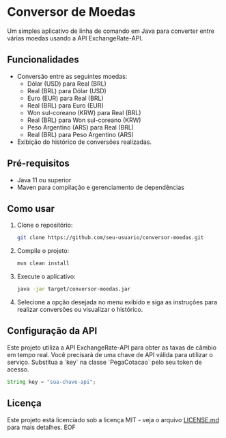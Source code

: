 # Conversor de Moedas

Um simples aplicativo de linha de comando em Java para converter entre várias moedas usando a API ExchangeRate-API.

## Funcionalidades

- Conversão entre as seguintes moedas:
  - Dólar (USD) para Real (BRL)
  - Real (BRL) para Dólar (USD)
  - Euro (EUR) para Real (BRL)
  - Real (BRL) para Euro (EUR)
  - Won sul-coreano (KRW) para Real (BRL)
  - Real (BRL) para Won sul-coreano (KRW)
  - Peso Argentino (ARS) para Real (BRL)
  - Real (BRL) para Peso Argentino (ARS)
- Exibição do histórico de conversões realizadas.

## Pré-requisitos

- Java 11 ou superior
- Maven para compilação e gerenciamento de dependências

## Como usar

1. Clone o repositório:

   ```bash
   git clone https://github.com/seu-usuario/conversor-moedas.git
   ```

2. Compile o projeto:

   ```bash
   mvn clean install
   ```

3. Execute o aplicativo:

   ```bash
   java -jar target/conversor-moedas.jar
   ```

4. Selecione a opção desejada no menu exibido e siga as instruções para realizar conversões ou visualizar o histórico.

## Configuração da API

Este projeto utiliza a API ExchangeRate-API para obter as taxas de câmbio em tempo real. Você precisará de uma chave de API válida para utilizar o serviço. Substitua a \`key\` na classe \`PegaCotacao\` pelo seu token de acesso.

```java
String key = "sua-chave-api";
```

## Licença

Este projeto está licenciado sob a licença MIT - veja o arquivo [LICENSE.md](LICENSE.md) para mais detalhes.
EOF

